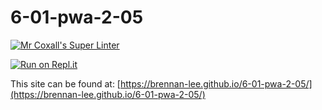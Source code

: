 # 6-01-pwa-2-05

[![Mr Coxall's Super Linter](https://github.com/brennan-lee/6-01-pwa-2-05/workflows/Mr%20Coxall's%20Super%20Linter/badge.svg)](https://github.com/brennan-lee/6-01-pwa-2-05/actions)

[![Run on Repl.it](https://repl.it/badge/github/brennan-lee/6-01-pwa-2-05)](https://repl.it/github/brennan-lee/6-01-pwa-2-05)

This site can be found at: [https://brennan-lee.github.io/6-01-pwa-2-05/](https://brennan-lee.github.io/6-01-pwa-2-05/)
